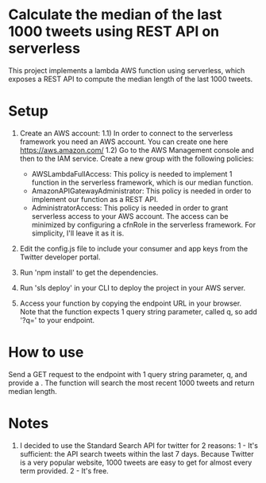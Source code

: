 # Calculate the median of the last 1000 tweets using REST API on serverless

This project implements a lambda AWS function using serverless, which exposes a REST API to compute the median length of the last 1000 tweets.

# Setup

1) Create an AWS account: 
  1.1) In order to connect to the serverless framework you need an AWS account. You can create one here https://aws.amazon.com/
  1.2) Go to the AWS Management console and then to the IAM service. Create a new group with the following policies:
      - AWSLambdaFullAccess: This policy is needed to implement 1 function in the serverless framework, which is our median function.
      - AmazonAPIGatewayAdministrator: This policy is needed in order to implement our function as a REST API.
      - AdministratorAccess: This policy is needed in order to grant serverless access to your AWS account. The access can be minimized by         configuring a cfnRole in the serverless framework. For simplicity, I'll leave it as it is.
      
2) Edit the config.js file to include your consumer and app keys from the Twitter developer portal.
3) Run 'npm install' to get the dependencies.
4) Run 'sls deploy' in your CLI to deploy the project in your AWS server.
5) Access your function by copying the endpoint URL in your browser. 
   Note that the function expects 1 query string parameter, called q, so add '?q=<term>' to your endpoint.
  
# How to use

Send a GET request to the endpoint with 1 query string parameter, q, and provide a <term>. The function will search the most recent 1000 tweets and return median length.

# Notes

1) I decided to use the Standard Search API for twitter for 2 reasons:
  1 - It's sufficient: the API search tweets within the last 7 days. Because Twitter is a very popular website, 1000 tweets are easy to get   for almost every term provided.
  2 - It's free.





